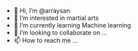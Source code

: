 - 👋 Hi, I’m @arraysan
- 👀 I’m interested in martial arts
- 🌱 I’m currently learning Machine learning
- 💞️ I’m looking to collaborate on ...
- 📫 How to reach me ...

<!---
arraysan/arraysan is a ✨ special ✨ repository because its `README.md` (this file) appears on your GitHub profile.
You can click the Preview link to take a look at your changes.
--->
